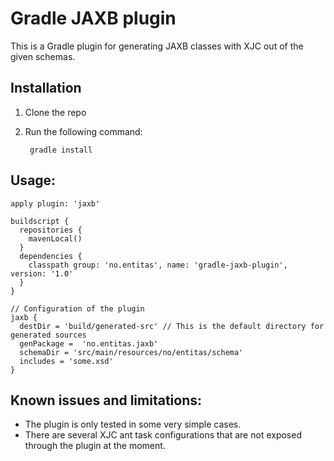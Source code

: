 Gradle JAXB plugin
==================

This is a Gradle plugin for generating JAXB classes with XJC out of the given schemas.

Installation 
------------
1. Clone the repo
2. Run the following command:

        gradle install

Usage:  
------

    apply plugin: 'jaxb'

    buildscript {
      repositories {
        mavenLocal()
      }
      dependencies {
        classpath group: 'no.entitas', name: 'gradle-jaxb-plugin', version: '1.0'
      }
    }

    // Configuration of the plugin
    jaxb {
      destDir = 'build/generated-src' // This is the default directory for generated sources
      genPackage =  'no.entitas.jaxb'
      schemaDir = 'src/main/resources/no/entitas/schema'
      includes = 'some.xsd'
    }

Known issues and limitations:  
----------------------------
* The plugin is only tested in some very simple cases.   
* There are several XJC ant task configurations that are not exposed through the plugin at the moment.
